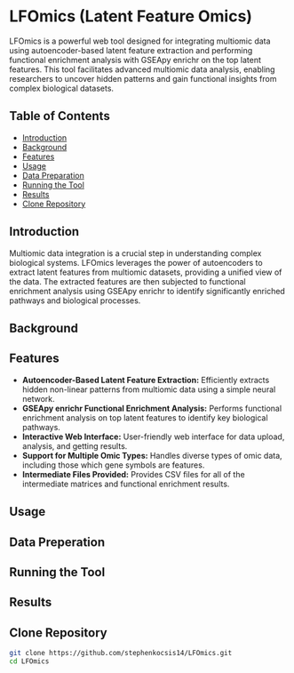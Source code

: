 # LFOmics (Latent Feature Omics)

LFOmics is a powerful web tool designed for integrating multiomic data using autoencoder-based latent feature extraction and performing functional enrichment analysis with GSEApy enrichr on the top latent features. This tool facilitates advanced multiomic data analysis, enabling researchers to uncover hidden patterns and gain functional insights from complex biological datasets.

## Table of Contents

- [Introduction](#introduction)
- [Background](#background)
- [Features](#features)
- [Usage](#usage)
- [Data Preparation](#data-preparation)
- [Running the Tool](#running-the-tool)
- [Results](#results)
- [Clone Repository](#clone-repository)

## Introduction

Multiomic data integration is a crucial step in understanding complex biological systems. LFOmics leverages the power of autoencoders to extract latent features from multiomic datasets, providing a unified view of the data. The extracted features are then subjected to functional enrichment analysis using GSEApy enrichr to identify significantly enriched pathways and biological processes.

## Background

## Features

- **Autoencoder-Based Latent Feature Extraction:** Efficiently extracts hidden non-linear patterns from multiomic data using a simple neural network.
- **GSEApy enrichr Functional Enrichment Analysis:** Performs functional enrichment analysis on top latent features to identify key biological pathways.
- **Interactive Web Interface:** User-friendly web interface for data upload, analysis, and getting results.
- **Support for Multiple Omic Types:** Handles diverse types of omic data, including those which gene symbols are features.
- **Intermediate Files Provided:** Provides CSV files for all of the intermediate matrices and functional enrichment results.

## Usage

## Data Preperation

## Running the Tool

## Results

## Clone Repository
   ```bash
   git clone https://github.com/stephenkocsis14/LFOmics.git
   cd LFOmics
   ```

